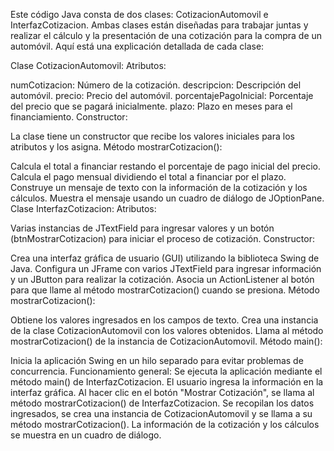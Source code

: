 Este código Java consta de dos clases: CotizacionAutomovil e InterfazCotizacion. Ambas clases están diseñadas para trabajar juntas y realizar el cálculo y la presentación de una cotización para la compra de un automóvil. Aquí está una explicación detallada de cada clase:

Clase CotizacionAutomovil:
Atributos:

numCotizacion: Número de la cotización.
descripcion: Descripción del automóvil.
precio: Precio del automóvil.
porcentajePagoInicial: Porcentaje del precio que se pagará inicialmente.
plazo: Plazo en meses para el financiamiento.
Constructor:

La clase tiene un constructor que recibe los valores iniciales para los atributos y los asigna.
Método mostrarCotizacion():

Calcula el total a financiar restando el porcentaje de pago inicial del precio.
Calcula el pago mensual dividiendo el total a financiar por el plazo.
Construye un mensaje de texto con la información de la cotización y los cálculos.
Muestra el mensaje usando un cuadro de diálogo de JOptionPane.
Clase InterfazCotizacion:
Atributos:

Varias instancias de JTextField para ingresar valores y un botón (btnMostrarCotizacion) para iniciar el proceso de cotización.
Constructor:

Crea una interfaz gráfica de usuario (GUI) utilizando la biblioteca Swing de Java.
Configura un JFrame con varios JTextField para ingresar información y un JButton para realizar la cotización.
Asocia un ActionListener al botón para que llame al método mostrarCotizacion() cuando se presiona.
Método mostrarCotizacion():

Obtiene los valores ingresados en los campos de texto.
Crea una instancia de la clase CotizacionAutomovil con los valores obtenidos.
Llama al método mostrarCotizacion() de la instancia de CotizacionAutomovil.
Método main():

Inicia la aplicación Swing en un hilo separado para evitar problemas de concurrencia.
Funcionamiento general:
Se ejecuta la aplicación mediante el método main() de InterfazCotizacion.
El usuario ingresa la información en la interfaz gráfica.
Al hacer clic en el botón "Mostrar Cotización", se llama al método mostrarCotizacion() de InterfazCotizacion.
Se recopilan los datos ingresados, se crea una instancia de CotizacionAutomovil y se llama a su método mostrarCotizacion().
La información de la cotización y los cálculos se muestra en un cuadro de diálogo.
